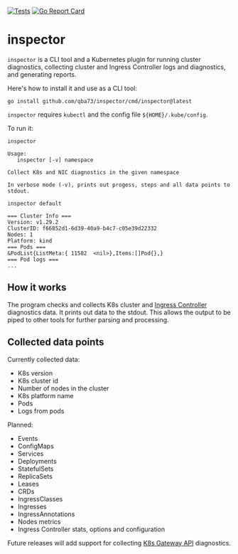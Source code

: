 [![Tests](https://github.com/qba73/inspector/actions/workflows/test.yml/badge.svg)](https://github.com/qba73/inspector/actions/workflows/test.yml)
[![Go Report Card](https://goreportcard.com/badge/github.com/qba73/inspector)](https://goreportcard.com/report/github.com/qba73/inspector)


# inspector

`inspector` is a CLI tool and a Kubernetes plugin for running cluster diagnostics, collecting cluster and Ingress Controller logs and diagnostics, and generating reports.

Here's how to install it and use as a CLI tool:

```shell
go install github.com/qba73/inspector/cmd/inspector@latest
```

`inspector` requires `kubectl` and the config file `${HOME}/.kube/config`.

To run it:

```shell
inspector
```

```shell
Usage:
   inspector [-v] namespace

Collect K8s and NIC diagnostics in the given namespace

In verbose mode (-v), prints out progess, steps and all data points to stdout.
```

```shell
inspector default
```

```shell
=== Cluster Info ===
Version: v1.29.2
ClusterID: f66852d1-6d39-40a9-b4c7-c05e39d22332
Nodes: 1
Platform: kind
=== Pods ===
&PodList{ListMeta:{ 11582  <nil>},Items:[]Pod{},}
=== Pod logs ===
...
```

## How it works

The program checks and collects K8s cluster and [Ingress Controller](https://kubernetes.io/docs/concepts/services-networking/ingress/) diagnostics data. It prints out data to the stdout. This allows the output to be piped to other tools for further parsing and processing.

## Collected data points

Currently collected data:

- K8s version
- K8s cluster id
- Number of nodes in the cluster
- K8s platform name
- Pods
- Logs from pods

Planned:

- Events
- ConfigMaps
- Services
- Deployments
- StatefulSets
- ReplicaSets
- Leases
- CRDs
- IngressClasses
- Ingresses
- IngressAnnotations
- Nodes metrics
- Ingress Controller stats, options and configuration

Future releases will add support for collecting [K8s Gateway API](https://kubernetes.io/docs/concepts/services-networking/gateway/) diagnostics.

